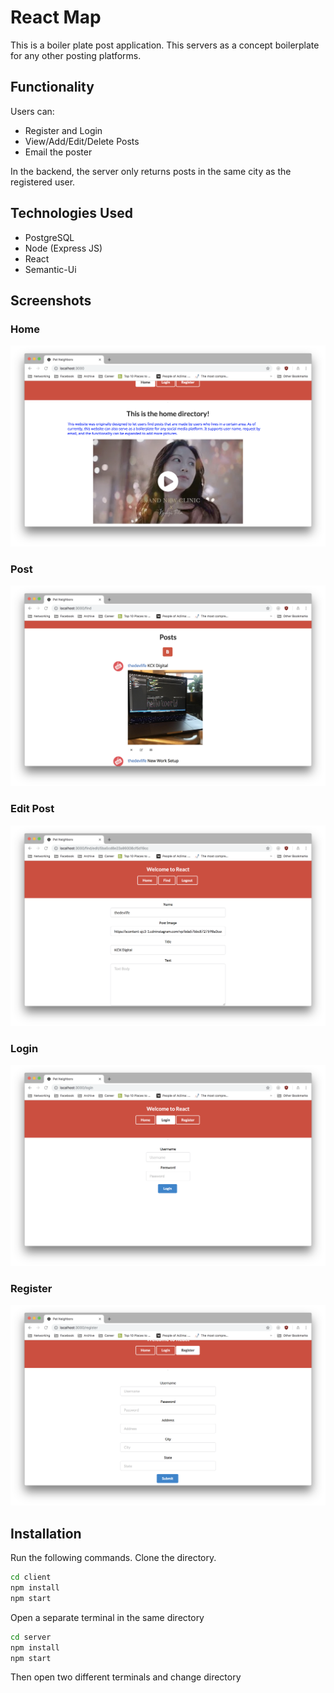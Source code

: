 # React Map

This is a boiler plate post application. This servers as a concept boilerplate for any other posting platforms.

## Functionality

Users can:

-   Register and Login
-   View/Add/Edit/Delete Posts
-   Email the poster

In the backend, the server only returns posts in the same city as the registered user.

## Technologies Used

-   PostgreSQL
-   Node (Express JS)
-   React
-   Semantic-Ui

## Screenshots

### Home

![Home](screenshots/home.png)

### Post

![Post](screenshots/post.png)

### Edit Post

![Edit](screenshots/edit.png)

### Login

![Login](screenshots/login.png)

### Register

![Register](screenshots/register.png)

## Installation

Run the following commands. Clone the directory.

```sh
cd client
npm install
npm start
```

Open a separate terminal in the same directory

```sh
cd server
npm install
npm start
```

Then open two different terminals and change directory
